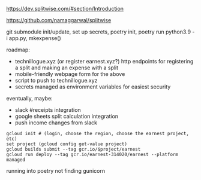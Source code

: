 https://dev.splitwise.com/#section/Introduction

https://github.com/namaggarwal/splitwise

git submodule init/update, set up secrets, poetry init, poetry run python3.9 -i app.py, mkexpense()

roadmap:

- technillogue.xyz (or register earnest.xyz?) http endpoints for registering a split and making an expense with a split
- mobile-friendly webpage form for the above
- script to push to technillogue.xyz
- secrets managed as environment variables for easiest security

eventually, maybe:
- slack #receipts integration
- google sheets split calculation integration
- push income changes from slack

```
gcloud init # (login, choose the region, choose the earnest project, etc)
set project (gcloud config get-value project)
gcloud builds submit --tag gcr.io/$project/earnest 
gcloud run deploy --tag gcr.io/earnest-314020/earnest --platform managed

```

running into poetry not finding gunicorn
